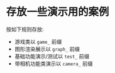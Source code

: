 # 存放一些演示用的案例

按如下规则存放:

- 游戏类以 `game_` 前缀
- 图形渲染展示以 `graph_` 前缀
- 基础功能演示/测试以 `test_` 前缀
- 带相机功能类演示以 `camera_` 前缀
